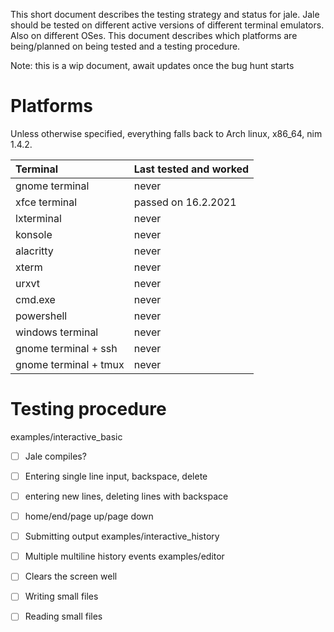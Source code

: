 This short document describes the testing strategy and status for jale.
Jale should be tested on different active versions of different
terminal emulators. Also on different OSes. This document describes which
platforms are being/planned on being tested and a testing procedure.

Note: this is a wip document, await updates once the bug hunt starts

# Platforms

Unless otherwise specified, everything falls back to Arch linux, x86_64, nim 1.4.2.


| Terminal              | Last tested and worked |
| :--------             | :------------          |
| gnome terminal        | never                  |
| xfce terminal         | passed on 16.2.2021    |
| lxterminal            | never                  |
| konsole               | never                  |
| alacritty             | never                  |
| xterm                 | never                  |
| urxvt                 | never                  |
| cmd.exe               | never                  |
| powershell            | never                  |
| windows terminal      | never                  |
| gnome terminal + ssh  | never                  |
| gnome terminal + tmux | never                  |

# Testing procedure

examples/interactive_basic
- [ ] Jale compiles?
- [ ] Entering single line input, backspace, delete
- [ ] entering new lines, deleting lines with backspace
- [ ] home/end/page up/page down
- [ ] Submitting output
examples/interactive_history
- [ ] Multiple multiline history events
examples/editor
- [ ] Clears the screen well
- [ ] Writing small files
- [ ] Reading small files

